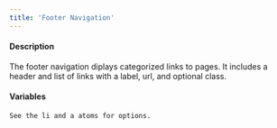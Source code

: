 ```yaml
---
title: 'Footer Navigation'
---
```

#### Description
The footer navigation diplays categorized links to pages. It includes a header and list of links with a label, url, and optional class.

#### Variables
~~~
See the li and a atoms for options.
~~~

